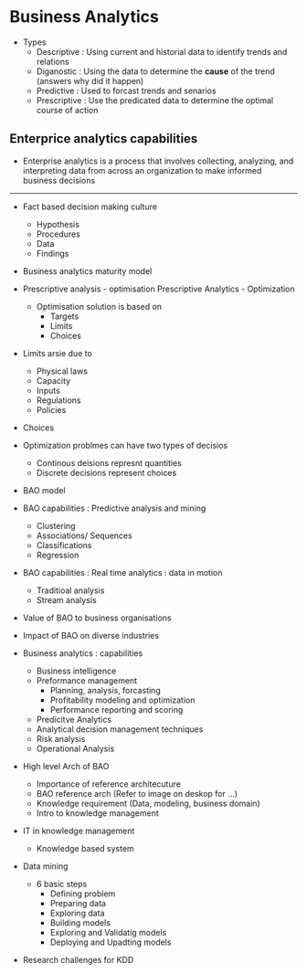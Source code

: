 # Business Analytics
- Types
	- Descriptive : Using current and historial data to identify trends and relations
	- Diganostic : Using the data to determine the <b>cause</b> of the trend (answers why did it happen)
	- Predictive : Used to forcast trends and senarios
	- Prescriptive : Use the predicated data to determine the optimal course of action
## Enterprice analytics capabilities
- Enterprise analytics is a process that involves collecting, analyzing, and interpreting data from across an organization to make informed business decisions

---

- Fact based decision making culture
	- Hypothesis 
	- Procedures
	- Data
	- Findings
- Business analytics maturity model
- Prescriptive analysis - optimisation
Prescriptive Analytics - Optimization
	- Optimisation solution is based on
		- Targets
		- Limits
		- Choices
- Limits arsie due to 	
	- Physical laws
	- Capacity
	- Inputs
	- Regulations
	- Policies
- Choices 
- Optimization problmes can have two types of decisios
	- Continous deisions represnt quantities
	- Discrete decisions represent choices

- BAO model
- BAO capabilities : Predictive analysis and mining
	- Clustering
	- Associations/ Sequences
	- Classifications
	- Regression
- BAO capabilities : Real time analytics : data in motion
	- Traditioal analysis
	- Stream analysis
- Value of BAO to business organisations
- Impact of BAO on diverse industries

- Business analytics : capabilities
	- Business intelligence
	- Preformance management
		- Planning, analysis, forcasting
		- Profitability modeling and optimization
		- Performance reporting and scoring
	- Predicitve Analytics
	- Analytical decision management techniques
	- Risk analysis
	- Operational Analysis


- High level Arch of BAO
	- Importance of reference architecuture
	- BAO reference arch (Refer to image on deskop for ...)
	- Knowledge requirement (Data, modeling, business domain)
	- Intro to knowledge management
- IT in knowledge management
	- Knowledge based system
- Data mining
	- 6 basic steps
		- Defining problem
		- Preparing data
		- Exploring data
		- Building models
		- Exploring and Validatig models
		- Deploying and Upadting models
-	Research challenges for KDD

